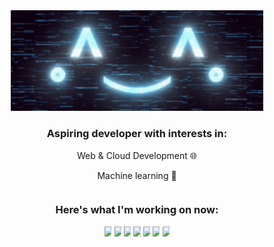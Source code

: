 <div id="header" align="center">
  <img src="animated_background.gif" width="80%"/>
</div>

<div align=center>
  <h3>Aspiring developer with interests in: </h3>
  <p>Web & Cloud Development 🌐</p>
  <p>Machine learning 🤖</p>
</div>

<div style="display:flex;flex-direction:column;align-items:center" width="100%" align=center>
  
  <h3>Here's what I'm working on now:</h3>
  <div style="display:flex;justify-content:space-evenly" width="25%">
    <img src="https://cdn.jsdelivr.net/gh/devicons/devicon/icons/nodejs/nodejs-original.svg" width="10%"/>
    <img src="https://cdn.jsdelivr.net/gh/devicons/devicon/icons/tensorflow/tensorflow-original.svg" width="10%"/>
    <img src="https://cdn.jsdelivr.net/gh/devicons/devicon/icons/mongodb/mongodb-plain.svg" width="10%"/>
    <img src="https://cdn.jsdelivr.net/gh/devicons/devicon/icons/discordjs/discordjs-original.svg" width="10%"/>
    <img src="https://cdn.jsdelivr.net/gh/devicons/devicon/icons/numpy/numpy-original.svg" width="10%"/>
    <img src="https://cdn.jsdelivr.net/gh/devicons/devicon/icons/react/react-original.svg" width="10%"/>
    <img src="https://cdn.jsdelivr.net/gh/devicons/devicon/icons/rust/rust-plain.svg" width="10%"/>
  </div>
  
</div>


<!--
**Danninx/Danninx** is a ✨ _special_ ✨ repository because its `README.md` (this file) appears on your GitHub profile.

Here are some ideas to get you started:

- 🔭 I’m currently working on ...
- 🌱 I’m currently learning ...
- 👯 I’m looking to collaborate on ...
- 🤔 I’m looking for help with ...
- 💬 Ask me about ...
- 📫 How to reach me: ...
- 😄 Pronouns: ...
- ⚡ Fun fact: ...
-->
